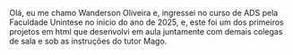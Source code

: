Olá, eu me chamo Wanderson Oliveira e, ingressei no curso de ADS pela Faculdade Unintese no inicio do ano de 2025, e, este foi um dos primeiros projetos em html que desenvolvi em aula juntamente com demais colegas de sala e sob as instruções do tutor Mago.
